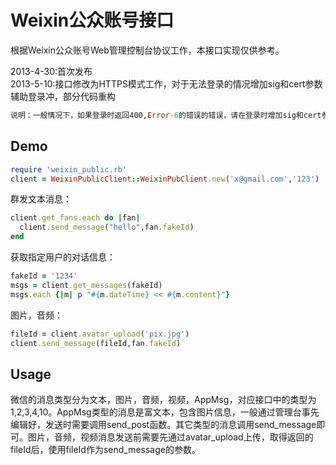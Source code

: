# Weixin公众账号接口

根据Weixin公众账号Web管理控制台协议工作，本接口实现仅供参考。


2013-4-30:首次发布  
2013-5-10:接口修改为HTTPS模式工作，对于无法登录的情况增加sig和cert参数辅助登录冲，部分代码重构  
```ruby
说明：一般情况下，如果登录时返回400,Error-6的错误的错误，请在登录时增加sig和cert参数，可以通过网页登录后在cookie里获取这两个参数的值填到参数里。没有sig参数的web page登录会弹出验证码,有时没这两个参数,或者没有sig时也能成功。
```

## Demo
```ruby
require 'weixin_public.rb'
client = WeixinPublicClient::WeixinPubClient.new('x@gmail.com','123')
```

群发文本消息：
```ruby
client.get_fans.each do |fan|
  client.send_message("hello",fan.fakeId)
end
```

获取指定用户的对话信息：
```ruby
fakeId = '1234'
msgs = client.get_messages(fakeId)
msgs.each {|m| p "#{m.dateTime} << #{m.content}"} 
```

图片，音频：
```ruby
fileId = client.avatar_upload('pix.jpg')
client.send_message(fileId,fan.fakeId)
```
## Usage


微信的消息类型分为文本，图片，音频，视频，AppMsg，对应接口中的类型为1,2,3,4,10。AppMsg类型的消息是富文本，包含图片信息，一般通过管理台事先编辑好，发送时需要调用send_post函数。其它类型的消息调用send_message即可。图片，音频，视频消息发送前需要先通过avatar_upload上传，取得返回的fileId后，使用fileId作为send_message的参数。
